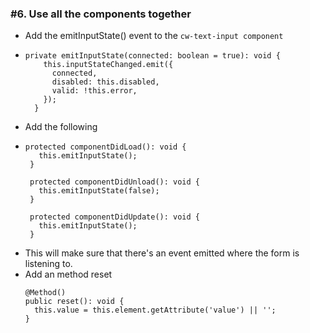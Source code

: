 ### #6. Use all the components together

- Add the emitInputState() event to the `cw-text-input component` 
-   ```
    private emitInputState(connected: boolean = true): void {
        this.inputStateChanged.emit({
          connected,
          disabled: this.disabled,
          valid: !this.error,
        });
      }
- Add the following
- ``` 
  protected componentDidLoad(): void {
     this.emitInputState();
   }
 
   protected componentDidUnload(): void {
     this.emitInputState(false);
   }
 
   protected componentDidUpdate(): void {
     this.emitInputState();
   }
- This will make sure that there's an event emitted where the form is listening to.
- Add an method reset
  ```
  @Method()
  public reset(): void {
    this.value = this.element.getAttribute('value') || '';
  }